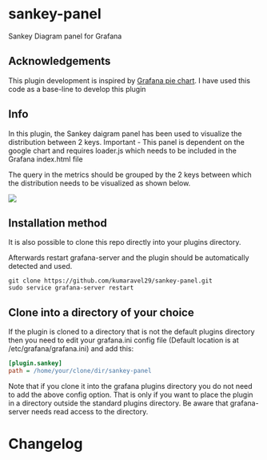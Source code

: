# sankey-panel
Sankey Diagram panel for Grafana

## Acknowledgements
This plugin development is inspired by [Grafana pie chart](https://github.com/grafana/piechart-panel). I have used this code as a base-line to develop this plugin

## Info
In this plugin, the Sankey daigram panel has been used to visualize the distribution between 2 keys. 
Important - This panel is dependent on the google chart and requires loader.js which needs to be included in the Grafana index.html file
<script type="text/javascript" src="https://www.gstatic.com/charts/loader.js"></script>

The query in the metrics should be grouped by the 2 keys between which the distribution needs to be visualized as shown below. 

![](./src/sankey-panel-query-example.png)

## Installation method

It is also possible to clone this repo directly into your plugins directory.

Afterwards restart grafana-server and the plugin should be automatically detected and used.

```
git clone https://github.com/kumaravel29/sankey-panel.git
sudo service grafana-server restart
```

## Clone into a directory of your choice

If the plugin is cloned to a directory that is not the default plugins directory then you need to edit your grafana.ini config file (Default location is at /etc/grafana/grafana.ini) and add this:

```ini
[plugin.sankey]
path = /home/your/clone/dir/sankey-panel
```

Note that if you clone it into the grafana plugins directory you do not need to add the above config option. That is only
if you want to place the plugin in a directory outside the standard plugins directory. Be aware that grafana-server
needs read access to the directory.

# Changelog

